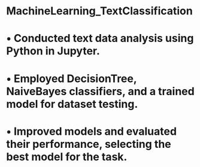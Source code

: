 # MachineLearning_TextClassification
# • Conducted text data analysis using Python in Jupyter.
# • Employed DecisionTree, NaiveBayes classifiers, and a trained model for dataset testing.
# • Improved models and evaluated their performance, selecting the best model for the task.
